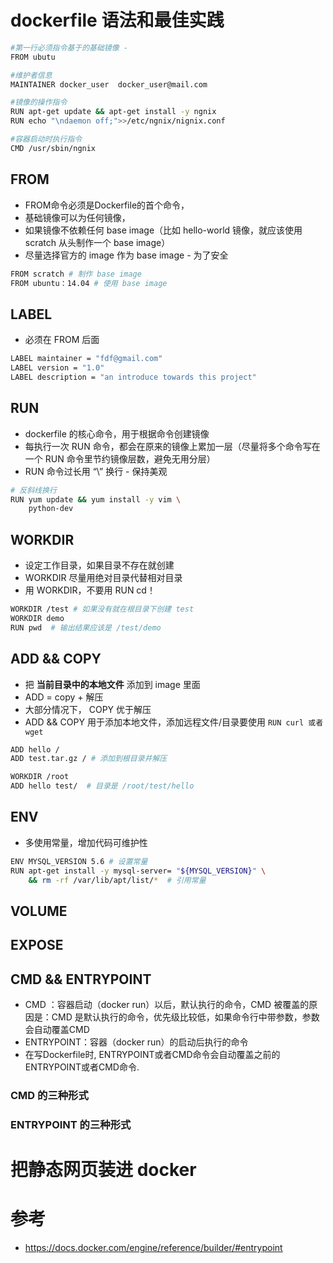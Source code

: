 # dockerfile 语法和最佳实践

>

```bash
#第一行必须指令基于的基础镜像 -
FROM ubutu

#维护者信息
MAINTAINER docker_user  docker_user@mail.com

#镜像的操作指令
RUN apt-get update && apt-get install -y ngnix
RUN echo "\ndaemon off;">>/etc/ngnix/nignix.conf

#容器启动时执行指令
CMD /usr/sbin/ngnix
```

## FROM
- FROM命令必须是Dockerfile的首个命令，
- 基础镜像可以为任何镜像，
- 如果镜像不依赖任何 base image（比如 hello-world 镜像，就应该使用 scratch 从头制作一个 base image）
- 尽量选择官方的 image 作为 base image - 为了安全

```bash
FROM scratch # 制作 base image
FROM ubuntu：14.04 # 使用 base image
```

## LABEL
- 必须在 FROM 后面

```bash
LABEL maintainer = "fdf@gmail.com"
LABEL version = "1.0"
LABEL description = "an introduce towards this project"
```

## RUN
- dockerfile 的核心命令，用于根据命令创建镜像
- 每执行一次 RUN 命令，都会在原来的镜像上累加一层（尽量将多个命令写在一个 RUN 命令里节约镜像层数，避免无用分层）
- RUN 命令过长用 “\” 换行 - 保持美观

```bash
# 反斜线换行
RUN yum update && yum install -y vim \
    python-dev
```

## WORKDIR
- 设定工作目录，如果目录不存在就创建
- WORKDIR 尽量用绝对目录代替相对目录
- 用 WORKDIR，不要用 RUN cd！

```bash
WORKDIR /test # 如果没有就在根目录下创建 test
WORKDIR demo
RUN pwd  # 输出结果应该是 /test/demo
```

## ADD && COPY
- 把 **当前目录中的本地文件** 添加到 image 里面
- ADD = copy + 解压
- 大部分情况下， COPY 优于解压
- ADD && COPY 用于添加本地文件，添加远程文件/目录要使用 `RUN curl 或者 wget`


```bash
ADD hello /
ADD test.tar.gz / # 添加到根目录并解压

WORKDIR /root
ADD hello test/  # 目录是 /root/test/hello
```

## ENV
- 多使用常量，增加代码可维护性

```bash
ENV MYSQL_VERSION 5.6 # 设置常量
RUN apt-get install -y mysql-server= "${MYSQL_VERSION}" \
    && rm -rf /var/lib/apt/list/*  # 引用常量
```

## VOLUME


## EXPOSE


## CMD && ENTRYPOINT
- CMD ：容器启动（docker run）以后，默认执行的命令，CMD 被覆盖的原因是：CMD 是默认执行的命令，优先级比较低，如果命令行中带参数，参数会自动覆盖CMD
- ENTRYPOINT：容器（docker run）的启动后执行的命令
- 在写Dockerfile时, ENTRYPOINT或者CMD命令会自动覆盖之前的ENTRYPOINT或者CMD命令.

### CMD 的三种形式


### ENTRYPOINT 的三种形式


# 把静态网页装进 docker

# 参考
- https://docs.docker.com/engine/reference/builder/#entrypoint
